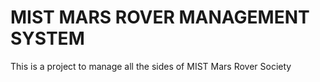 # MIST MARS ROVER MANAGEMENT SYSTEM
 This is a project to manage all the sides of MIST Mars Rover Society
